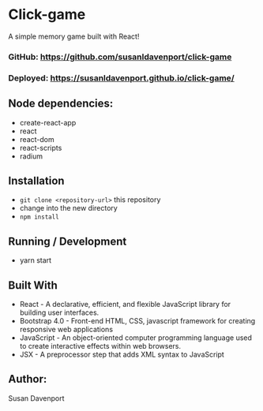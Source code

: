 # Click-game
A simple memory game built with React!

### GitHub:  https://github.com/susanldavenport/click-game
### Deployed: https://susanldavenport.github.io/click-game/


## Node dependencies:
* create-react-app
* react
* react-dom
* react-scripts
* radium

## Installation
* `git clone <repository-url>` this repository
*  change into the new directory
* `npm install`

## Running / Development
* yarn start

## Built With
- React - A declarative, efficient, and flexible JavaScript library for building user interfaces.
- Bootstrap 4.0 - Front-end HTML, CSS, javascript framework for creating responsive web applications
- JavaScript - An object-oriented computer programming language used to create interactive effects within web browsers.
- JSX - A preprocessor step that adds XML syntax to JavaScript

## Author:  
Susan Davenport
